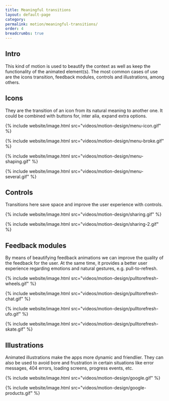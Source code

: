 ```yaml
---
title: Meaningful transitions
layout: default-page
category:
permalink: motion/meaningful-transitions/
order: 4
breadcrumbs: true
---
```


## Intro

This kind of motion is used to beautify the context as well as keep the functionality of the  animated element(s). The most common cases of use are the icons transition, feedback modules, controls and illustrations, among others.

## Icons
They are the transition of an icon from its natural meaning to another one. It could be combined with buttons for, inter alia, expand extra options.

[comment]: <> (Menu icon [GIF])
{% include website/image.html src="videos/motion-design/menu-icon.gif" %}

[comment]: <> (Menu broken [GIF])
{% include website/image.html src="videos/motion-design/menu-broke.gif" %}

[comment]: <> (Menu shaping [GIF])
{% include website/image.html src="videos/motion-design/menu-shaping.gif" %}

[comment]: <> (Menu transforms [GIF])
{% include website/image.html src="videos/motion-design/menu-several.gif" %}

## Controls
Transitions here save space and improve the user experience with controls.

[comment]: <> (Share button [GIF])
{% include website/image.html src="videos/motion-design/sharing.gif" %}

[comment]: <> (Share button 2 [GIF])
{% include website/image.html src="videos/motion-design/sharing-2.gif" %}

## Feedback modules
By means of beautifying feedback animations we can improve the quality of the feedback for the user. At the same time, it provides a better user experience regarding emotions and natural gestures, e.g. pull-to-refresh.

[comment]: <> (Pull to refresh - Wheels [GIF])
{% include website/image.html src="videos/motion-design/pulltorefresh-wheels.gif" %}

[comment]: <> (Pull to refresh - Chat [GIF])
{% include website/image.html src="videos/motion-design/pulltorefresh-chat.gif" %}

[comment]: <> (Pull to refresh - UFO [GIF])
{% include website/image.html src="videos/motion-design/pulltorefresh-ufo.gif" %}

[comment]: <> (Pull to refresh - Skate [GIF])
{% include website/image.html src="videos/motion-design/pulltorefresh-skate.gif" %}

## Illustrations
Animated illustrations make the apps more dynamic and friendlier. They can also be used to avoid bore and frustration in certain situations like error messages, 404 errors, loading screens, progress events, etc.

[comment]: <> (Google patterns [GIF])
{% include website/image.html src="videos/motion-design/google.gif" %}

[comment]: <> (Google products [GIF])
{% include website/image.html src="videos/motion-design/google-products.gif" %}
